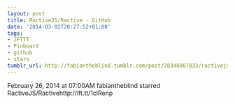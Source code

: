 ```yaml
---
layout: post
title: RactiveJS/Ractive · GitHub
date: '2014-03-02T20:27:52+01:00'
tags:
- IFTTT
- Pinboard
- github
- stars
tumblr_url: http://fabiantheblind.tumblr.com/post/78348067833/ractivejs-ractive-github
---
```

February 26, 2014 at 07:00AM
fabiantheblind starred RactiveJS/Ractivehttp://ift.tt/1clRenp
